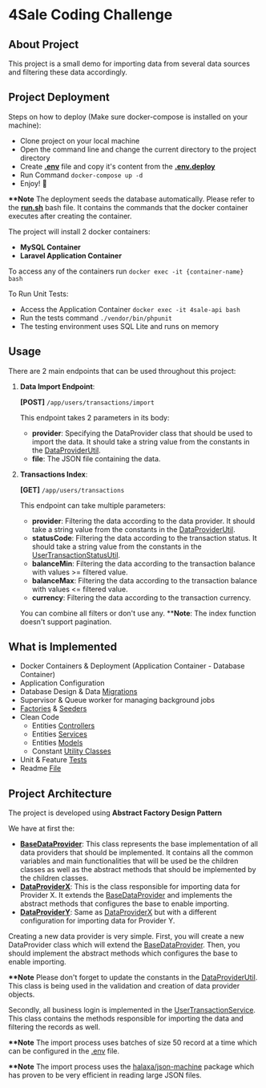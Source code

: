 <p>
    <h1>4Sale Coding Challenge</h1>

## About Project
This project is a small demo for importing data from several data sources and filtering these data accordingly.

## Project Deployment

Steps on how to deploy (Make sure docker-compose is installed on your machine):
- Clone project on your local machine
- Open the command line and change the current directory to the project directory
- Create <b>[.env](./.env)</b> file and copy it's content from the <b>[.env.deploy](./deploy-docker/.env.deploy)</b>
- Run Command ```docker-compose up -d```
- Enjoy! :star_struck:

<b>**Note</b> The deployment seeds the database automatically. Please refer to the <b>[run.sh](./deploy-docker/run.sh)</b> bash file. It contains the commands that the docker container executes after creating the container. 

The project will install 2 docker containers:
- **MySQL Container**
- **Laravel Application Container**

To access any of the containers run ```docker exec -it {container-name} bash```

To Run Unit Tests:
- Access the Application Container ```docker exec -it 4sale-api bash```
- Run the tests command ```./vendor/bin/phpunit```
- The testing environment uses SQL Lite and runs on memory

## Usage
There are 2 main endpoints that can be used throughout this project:
1. **Data Import Endpoint**: 

    **[POST]** ```/app/users/transactions/import```

    This endpoint takes 2 parameters in its body:
    - **provider**: Specifying the DataProvider class that should be used to import the data. It should take a string value from the constants in the [DataProviderUtil](./app/Utils/DataProviderUtil.php). 
    - **file**: The JSON file containing the data.

2. **Transactions Index**: 

    **[GET]** ```/app/users/transactions```
    
    This endpoint can take multiple parameters:
    - **provider**: Filtering the data according to the data provider. It should take a string value from the constants in the [DataProviderUtil](./app/Utils/DataProviderUtil.php).
    - **statusCode**: Filtering the data according to the transaction status. It should take a string value from the constants in the [UserTransactionStatusUtil](./app/Utils/UserTransactionStatusUtil.php).
    - **balanceMin**: Filtering the data according to the transaction balance with values >= filtered value.
    - **balanceMax**: Filtering the data according to the transaction balance with values <= filtered value.
    - **currency**: Filtering the data according to the transaction currency.

   You can combine all filters or don't use any. ****Note**: The index function doesn't support pagination.

## What is Implemented
- Docker Containers & Deployment (Application Container - Database Container)
- Application Configuration
- Database Design & Data [Migrations](./database/migrations)
- Supervisor & Queue worker for managing background jobs
- [Factories](./database/factories) & [Seeders](./database/seeders)
- Clean Code
  - Entities [Controllers](./app/Http/Controllers)
  - Entities [Services](./app/Services)
  - Entities [Models](./app/Models)
  - Constant [Utility Classes](./app/Utils)
- Unit & Feature [Tests](./tests)
- Readme [File](./README.md)

## Project Architecture

The project is developed using **Abstract Factory Design Pattern**

We have at first the:
- **[BaseDataProvider](./app/DataProviders/BaseDataProvider.php)**: This class represents the base implementation of all data providers that should be implemented. It contains all the common variables and main functionalities that will be used be the children classes as well as the abstract methods that should be implemented by the children classes. 
- **[DataProviderX](./app/DataProviders/DataProviderX.php)**: This is the class responsible for importing data for Provider X. It extends the [BaseDataProvider](./app/DataProviders/BaseDataProvider.php) and implements the abstract methods that configures the base to enable importing.
- **[DataProviderY](./app/DataProviders/DataProviderY.php)**: Same as [DataProviderX](./app/DataProviders/DataProviderX.php) but with a different configuration for importing data for Provider Y.

Creating a new data provider is very simple. First, you will create a new DataProvider class which will extend the [BaseDataProvider](./app/DataProviders/BaseDataProvider.php). Then, you should implement the abstract methods which configures the base to enable importing.

<b>**Note</b> Please don't forget to update the constants in the [DataProviderUtil](./app/Utils/DataProviderUtil.php). This class is being used in the validation and creation of data provider objects.

Secondly, all business login is implemented in the [UserTransactionService](./app/Services/UserTransactionService.php). This class contains the methods responsible for importing the data and filtering the records as well.  

<b>**Note</b> The import process uses batches of size 50 record at a time which can be configured in the [.env](./.env) file.

<b>**Note</b> The import process uses the [halaxa/json-machine](https://github.com/halaxa/json-machine) package which has proven to be very efficient in reading large JSON files.